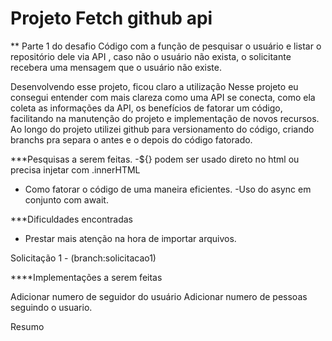 # Projeto Fetch github api 

** Parte 1 do desafio
Código com a função de pesquisar o usuário e listar o repositório dele via API , caso não o usuário não exista, o solicitante recebera uma mensagem que o usuário não existe.

Desenvolvendo esse projeto, ficou claro a utilização 
Nesse projeto eu consegui entender com mais clareza como uma API se conecta, como ela coleta as informações da API, os benefícios de fatorar um código, facilitando na manutenção do projeto e implementação de novos recursos.
Ao longo do projeto utilizei github para versionamento do código, criando branchs pra separa o antes e o depois do código fatorado.

***Pesquisas a serem feitas.
-${} podem ser usado direto no html ou precisa injetar com .innerHTML
- Como fatorar o código de uma maneira eficientes.
-Uso do async em conjunto com await.

***Dificuldades encontradas 
- Prestar mais atenção na hora de importar arquivos.

Solicitação 1 - (branch:solicitacao1)

****Implementações a serem feitas

Adicionar numero de seguidor do usuário
Adicionar numero de pessoas seguindo o usuario.

Resumo
